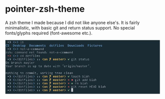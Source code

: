 # pointer-zsh-theme

A zsh theme I made because I did not like anyone else's. It is fairly 
minimalistic, with basic git and return status support. No special
fonts/glyphs required (font-awesome etc.).

![Screenshot](screenshot.jpg)
